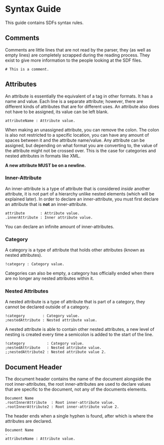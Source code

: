 # Syntax Guide
This guide contains SDFs syntax rules.

## Comments
Comments are little lines that are not read by the parser, they (as well as empty lines) are completely scrapped during the reading process. They exist to give more information to the people looking at the SDF files.

`# This is a comment.`

## Attributes
An attribute is essentially the equivalent of a tag in other formats. It has a name and value. Each line is a separate attribute; however, there are different kinds of attributes that are for different uses. An attribute also does not have to be assigned, its value can be left blank.

`attributeName : Attribute value.`

When making an unassigned attribute, you can remove the colon. The colon is also not restricted to a specific location, you can have any amount of spaces between it and the attribute name/value.
Any attribute can be assigned, but depending on what format you are converting to, the value of the attribute might not be crossed over. 
This is the case for categories and nested attributes in formats like XML.

**A new attribute MUST be on a newline.**

### Inner-Attribute
An inner-attribute is a type of attribute that is considered *inside* another attribute, it is not part of a hierarchy unlike nested elements (which will be explained later). In order to declare an inner-attribute, you must first declare an attribute that is **not** an inner-attribute.
```
attribute       : Attribute value.
.innerAttribute : Inner attribute value.
```
You can declare an infinite amount of inner-attributes.

### Category
A category is a type of attribute that holds other attributes (known as nested attributes).
```
!category : Category value.
```
Categories can also be empty, a category has officially ended when there are no longer any nested attributes within it.

### Nested Attributes
A nested attribute is a type of attribute that is part of a category, they cannot be declared outside of a category.
```
!category        : Category value.
;nestedAttribute : Nested attribute value.
```
A nested attribute is able to contain other nested attributes, a new level of nesting is created every time a semicolon is added to the start of the line.
```
!category          : Category value.
;nestedAttribute   : Nested attribute value.
;;nestedAttribute2 : Nested attribute value 2.
```

## Document Header
The document header contains the name of the document alongside the root inner-attributes, the root inner-attributes are used to declare values that are specific to the document, not any of the documents elements.
```
Document Name
.rootInnerAttribute  : Root inner-attribute value.
.rootInnerAttribute2 : Root inner-attribute value 2.
```
The header ends when a single hyphen is found, after which is where the attributes are declared.
```
Document Name
-
attributeName : Attribute value.
```
